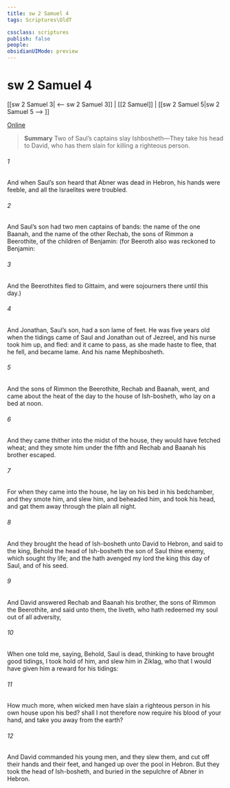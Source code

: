 ```yaml
---
title: sw 2 Samuel 4
tags: Scriptures\OldT

cssclass: scriptures
publish: false
people:
obsidianUIMode: preview
---
```


# sw 2 Samuel 4
[[sw 2 Samuel 3| <-- sw 2 Samuel 3]] | [[2 Samuel]] | [[sw 2 Samuel 5|sw 2 Samuel 5 --> ]]

[Online](https://churchofjesuschrist.org/study/scriptures/ot/2-sam/4?lang=eng)

> __Summary__
Two of Saul’s captains slay Ishbosheth—They take his head to David, who has them slain for killing a righteous person.

###### 1 
And when Saul’s son heard that Abner was dead in Hebron, his hands were feeble, and all the Israelites were troubled.

###### 2 
And Saul’s son had two men  captains of bands: the name of the one  Baanah, and the name of the other Rechab, the sons of Rimmon a Beerothite, of the children of Benjamin: (for Beeroth also was reckoned to Benjamin:

###### 3 
And the Beerothites fled to Gittaim, and were sojourners there until this day.)

###### 4 
And Jonathan, Saul’s son, had a son  lame of  feet. He was five years old when the tidings came of Saul and Jonathan out of Jezreel, and his nurse took him up, and fled: and it came to pass, as she made haste to flee, that he fell, and became lame. And his name  Mephibosheth.

###### 5 
And the sons of Rimmon the Beerothite, Rechab and Baanah, went, and came about the heat of the day to the house of Ish-bosheth, who lay on a bed at noon.

###### 6 
And they came thither into the midst of the house,  they would have fetched wheat; and they smote him under the fifth  and Rechab and Baanah his brother escaped.

###### 7 
For when they came into the house, he lay on his bed in his bedchamber, and they smote him, and slew him, and beheaded him, and took his head, and gat them away through the plain all night.

###### 8 
And they brought the head of Ish-bosheth unto David to Hebron, and said to the king, Behold the head of Ish-bosheth the son of Saul thine enemy, which sought thy life; and the  hath avenged my lord the king this day of Saul, and of his seed.

###### 9 
And David answered Rechab and Baanah his brother, the sons of Rimmon the Beerothite, and said unto them,  the  liveth, who hath redeemed my soul out of all adversity,

###### 10 
When one told me, saying, Behold, Saul is dead, thinking to have brought good tidings, I took hold of him, and slew him in Ziklag, who  that I would have given him a reward for his tidings:

###### 11 
How much more, when wicked men have slain a righteous person in his own house upon his bed? shall I not therefore now require his blood of your hand, and take you away from the earth?

###### 12 
And David commanded his young men, and they slew them, and cut off their hands and their feet, and hanged  up over the pool in Hebron. But they took the head of Ish-bosheth, and buried  in the sepulchre of Abner in Hebron.

